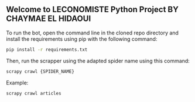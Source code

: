 ## Welcome to LECONOMISTE Python Project BY CHAYMAE EL HIDAOUI 

To run the bot, open the command line in the cloned repo directory and install the requirements using pip with the following command:
```bash
pip install -r requirements.txt
```

Then, run the scrapper using the adapted spider name using this command:
```bash
scrapy crawl {SPIDER_NAME}
```

Example:
```bash
scrapy crawl articles
```
